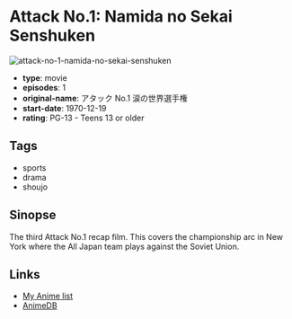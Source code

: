 # Attack No.1: Namida no Sekai Senshuken

![attack-no-1-namida-no-sekai-senshuken](https://cdn.myanimelist.net/images/anime/5/25379.jpg)

-   **type**: movie
-   **episodes**: 1
-   **original-name**: アタック No.1 涙の世界選手権
-   **start-date**: 1970-12-19
-   **rating**: PG-13 - Teens 13 or older

## Tags

-   sports
-   drama
-   shoujo

## Sinopse

The third Attack No.1 recap film. This covers the championship arc in New York where the All Japan team plays against the Soviet Union.

## Links

-   [My Anime list](https://myanimelist.net/anime/9166/Attack_No1__Namida_no_Sekai_Senshuken)
-   [AnimeDB](http://anidb.info/perl-bin/animedb.pl?show=anime&aid=7644)
